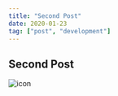 ```yaml
---
title: "Second Post"
date: 2020-01-23
tag: ["post", "development"]
---
```


## Second Post

![icon](./images/dog.jpg)
